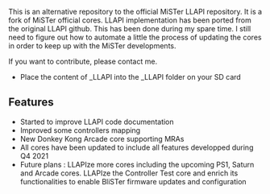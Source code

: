 
This is an alternative repository to the official MiSTer LLAPI repository.
It is a fork of MiSTer official cores. LLAPI implementation has been ported from the original LLAPI github.
This has been done during my spare time. I still need to figure out how to automate a little the process of updating the cores in order to keep up with the MiSTer developments.

If you want to contribute, please contact me.

* Place the content of _LLAPI into the _LLAPI folder on your SD card

## Features

* Started to improve LLAPI code documentation
* Improved some controllers mapping
* New Donkey Kong Arcade core supporting MRAs
* All cores have been updated to include all features developped during Q4 2021
* Future plans : LLAPIze more cores including the upcoming PS1, Saturn and Arcade cores. LLAPIze the Controller Test core and enrich its functionalities to enable BliSTer firmware updates and configuration

